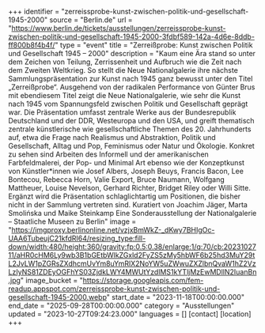 +++
identifier = "zerreissprobe-kunst-zwischen-politik-und-gesellschaft-1945-2000"
source = "Berlin.de"
url = "https://www.berlin.de/tickets/ausstellungen/zerreissprobe-kunst-zwischen-politik-und-gesellschaft-1945-2000-3fdbf589-142a-4d6e-8ddb-ff800b8f4b4f/"
type = "event"
title = "Zerreißprobe: Kunst zwischen Politik und Gesellschaft 1945 – 2000"
description = "Kaum eine Ära stand so unter dem Zeichen von Teilung, Zerrissenheit und Aufbruch wie die Zeit nach dem Zweiten Weltkrieg. So stellt die Neue Nationalgalerie ihre nächste Sammlungspräsentation zur Kunst nach 1945 ganz bewusst unter den Titel „Zerreißprobe“.
Ausgehend von der radikalen Performance von Günter Brus mit ebendiesem Titel zeigt die Neue Nationalgalerie, wie sehr die Kunst nach 1945 vom Spannungsfeld zwischen Politik und Gesellschaft geprägt war.
Die Präsentation umfasst zentrale Werke aus der Bundesrepublik Deutschland und der DDR, Westeuropa und den USA, und greift thematisch zentrale künstlerische wie gesellschaftliche Themen des 20. Jahrhunderts auf, etwa die Frage nach Realismus und Abstraktion, Politik und Gesellschaft, Alltag und Pop, Feminismus oder Natur und Ökologie. Konkret zu sehen sind Arbeiten des Informell und der amerikanischen Farbfeldmalerei, der Pop- und Minimal Art ebenso wie der Konzeptkunst von Künstler*innen wie Josef Albers, Joseph Beuys, Francis Bacon, Lee Bontecou, Rebecca Horn, Valie Export, Bruce Naumann, Wolfgang Mattheuer, Louise Nevelson, Gerhard Richter, Bridget Riley oder Willi Sitte. Ergänzt wird die Präsentation schlaglichtartig um Positionen, die bisher nicht in der Sammlung vertreten sind.
Kuratiert von Joachim Jäger, Marta Smolińska und Maike Steinkamp
Eine Sonderausstellung der Nationalgalerie – Staatliche Museen zu Berlin"
image = "https://imgproxy.berlinonline.net/vzjxBmWkZ-_dKwy7BHIgOc-UAA6TubeujC21kfdRI64/resizing_type:fill-down/width:480/height:360/gravity:fp:0.5:0.38/enlarge:1/q:70/cb:2023102711/aHR0cHM6Ly9wb3B1bGEtbWlkZGxld2FyZS5zMy5hbWF6b25hd3MuY29tL2JvLW1pZGRsZXdhcmUvYm8uYmRlX2NoYW5uZWwuZXZlbnQvaW1hZ2VzLzIyNS81ZDEyOGFhYS03ZjdkLWY4MWUtYzdlMS1kYTljMzEwMDllN2IuanBn.jpg"
image_bucket = "https://storage.googleapis.com/fem-readup.appspot.com/zerreissprobe-kunst-zwischen-politik-und-gesellschaft-1945-2000.webp"
start_date = "2023-11-18T00:00:00.000"
end_date = "2025-09-28T00:00:00.000"
category = "Ausstellungen"
updated = "2023-10-27T09:24:23.000"
languages = []
[contact]
[location]
+++